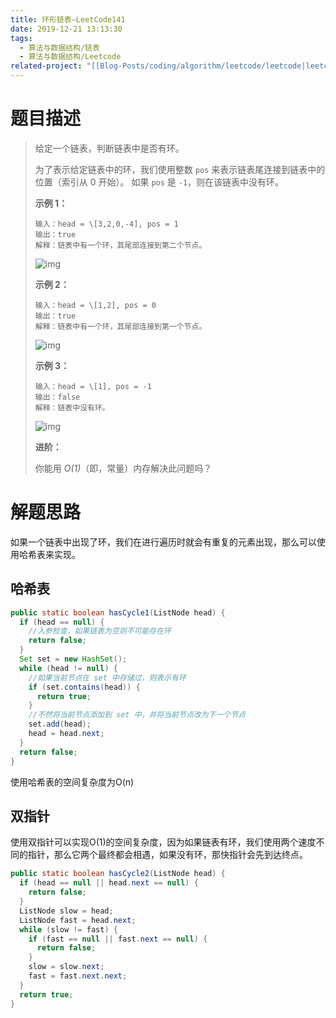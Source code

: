 ```yaml
---
title: 环形链表—LeetCode141
date: 2019-12-21 13:13:30
tags:
  - 算法与数据结构/链表
  - 算法与数据结构/Leetcode
related-project: "[[Blog-Posts/coding/algorithm/leetcode/leetcode|leetcode]]"
---
```


# 题目描述

> 给定一个链表，判断链表中是否有环。
>
> 为了表示给定链表中的环，我们使用整数 `pos` 来表示链表尾连接到链表中的位置（索引从 0 开始）。 如果 `pos` 是 `-1`，则在该链表中没有环。
>
>  
>
> **示例 1：**
>
> ```
> 输入：head = \[3,2,0,-4], pos = 1
> 输出：true
> 解释：链表中有一个环，其尾部连接到第二个节点。
> ```
>
> ![img](https://assets.leetcode-cn.com/aliyun-lc-upload/uploads/2018/12/07/circularlinkedlist.png)
>
> **示例 2：**
>
> ```
> 输入：head = \[1,2], pos = 0
> 输出：true
> 解释：链表中有一个环，其尾部连接到第一个节点。
> ```
>
> ![img](https://assets.leetcode-cn.com/aliyun-lc-upload/uploads/2018/12/07/circularlinkedlist_test2.png)
>
> **示例 3：**
>
> ```
> 输入：head = \[1], pos = -1
> 输出：false
> 解释：链表中没有环。
> ```
>
> ![img](https://assets.leetcode-cn.com/aliyun-lc-upload/uploads/2018/12/07/circularlinkedlist_test3.png)
>
>  
>
> **进阶：**
>
> 你能用 *O(1)*（即，常量）内存解决此问题吗？

<!--more-->

# 解题思路

如果一个链表中出现了环，我们在进行遍历时就会有重复的元素出现，那么可以使用哈希表来实现。

## 哈希表

```java
public static boolean hasCycle1(ListNode head) {
  if (head == null) {
    //入参检查，如果链表为空则不可能存在环
    return false;
  }
  Set set = new HashSet();
  while (head != null) {
    //如果当前节点在 set 中存储过，则表示有环
    if (set.contains(head)) {
      return true;
    }
    //不然将当前节点添加到 set 中，并将当前节点改为下一个节点
    set.add(head);
    head = head.next;
  }
  return false;
}
```

使用哈希表的空间复杂度为O(n)

## 双指针

使用双指针可以实现O(1)的空间复杂度，因为如果链表有环，我们使用两个速度不同的指针，那么它两个最终都会相遇，如果没有环，那快指针会先到达终点。

```java
public static boolean hasCycle2(ListNode head) {
  if (head == null || head.next == null) {
    return false;
  }
  ListNode slow = head;
  ListNode fast = head.next;
  while (slow != fast) {
    if (fast == null || fast.next == null) {
      return false;
    }
    slow = slow.next;
    fast = fast.next.next;
  }
  return true;
}
```

